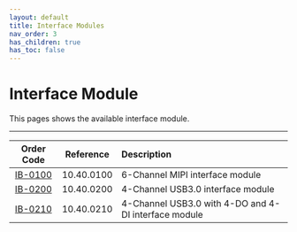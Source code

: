 ```yaml
---
layout: default
title: Interface Modules
nav_order: 3
has_children: true
has_toc: false
---
```


# Interface Module
This pages shows the available interface module.

---

| Order Code              | Reference  | Description                                                |
|:-----------------------:|:----------:|:-----------------------------------------------------------|
| [IB-0100](IB-0100.html) | 10.40.0100 | 6-Channel MIPI interface module                            |
| [IB-0200](IB-0200.html) | 10.40.0200 | 4-Channel USB3.0 interface module                          |
| [IB-0210](IB-0210.html)  | 10.40.0210 | 4-Channel USB3.0 with 4-DO and 4-DI interface module      |